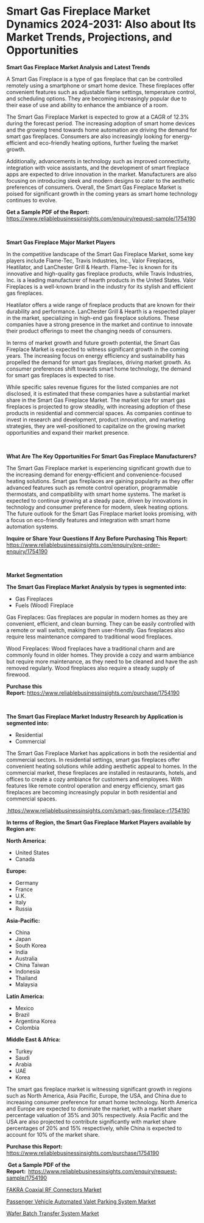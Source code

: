 <p><h1>Smart Gas Fireplace Market Dynamics 2024-2031: Also about Its Market Trends, Projections, and Opportunities</h1></p><p><strong>Smart Gas Fireplace Market Analysis and Latest Trends</strong></p>
<p><p>A Smart Gas Fireplace is a type of gas fireplace that can be controlled remotely using a smartphone or smart home device. These fireplaces offer convenient features such as adjustable flame settings, temperature control, and scheduling options. They are becoming increasingly popular due to their ease of use and ability to enhance the ambiance of a room.</p><p>The Smart Gas Fireplace Market is expected to grow at a CAGR of 12.3% during the forecast period. The increasing adoption of smart home devices and the growing trend towards home automation are driving the demand for smart gas fireplaces. Consumers are also increasingly looking for energy-efficient and eco-friendly heating options, further fueling the market growth.</p><p>Additionally, advancements in technology such as improved connectivity, integration with voice assistants, and the development of smart fireplace apps are expected to drive innovation in the market. Manufacturers are also focusing on introducing sleek and modern designs to cater to the aesthetic preferences of consumers. Overall, the Smart Gas Fireplace Market is poised for significant growth in the coming years as smart home technology continues to evolve.</p></p>
<p><strong>Get a Sample PDF of the Report:&nbsp;</strong> <a href="https://www.reliablebusinessinsights.com/enquiry/request-sample/1754190">https://www.reliablebusinessinsights.com/enquiry/request-sample/1754190</a></p>
<p>&nbsp;</p>
<p><strong>Smart Gas Fireplace Major Market Players</strong></p>
<p><p>In the competitive landscape of the Smart Gas Fireplace Market, some key players include Flame-Tec, Travis Industries, Inc., Valor Fireplaces, Heatilator, and LanChester Grill & Hearth. Flame-Tec is known for its innovative and high-quality gas fireplace products, while Travis Industries, Inc. is a leading manufacturer of hearth products in the United States. Valor Fireplaces is a well-known brand in the industry for its stylish and efficient gas fireplaces.</p><p>Heatilator offers a wide range of fireplace products that are known for their durability and performance. LanChester Grill & Hearth is a respected player in the market, specializing in high-end gas fireplace solutions. These companies have a strong presence in the market and continue to innovate their product offerings to meet the changing needs of consumers.</p><p>In terms of market growth and future growth potential, the Smart Gas Fireplace Market is expected to witness significant growth in the coming years. The increasing focus on energy efficiency and sustainability has propelled the demand for smart gas fireplaces, driving market growth. As consumer preferences shift towards smart home technology, the demand for smart gas fireplaces is expected to rise.</p><p>While specific sales revenue figures for the listed companies are not disclosed, it is estimated that these companies have a substantial market share in the Smart Gas Fireplace Market. The market size for smart gas fireplaces is projected to grow steadily, with increasing adoption of these products in residential and commercial spaces. As companies continue to invest in research and development, product innovation, and marketing strategies, they are well-positioned to capitalize on the growing market opportunities and expand their market presence.</p></p>
<p>&nbsp;</p>
<p><strong>What Are The Key Opportunities For Smart Gas Fireplace Manufacturers?</strong></p>
<p><p>The Smart Gas Fireplace market is experiencing significant growth due to the increasing demand for energy-efficient and convenience-focused heating solutions. Smart gas fireplaces are gaining popularity as they offer advanced features such as remote control operation, programmable thermostats, and compatibility with smart home systems. The market is expected to continue growing at a steady pace, driven by innovations in technology and consumer preference for modern, sleek heating options. The future outlook for the Smart Gas Fireplace market looks promising, with a focus on eco-friendly features and integration with smart home automation systems.</p></p>
<p><strong>Inquire or Share Your Questions If Any Before Purchasing This Report:</strong> <a href="https://www.reliablebusinessinsights.com/enquiry/pre-order-enquiry/1754190">https://www.reliablebusinessinsights.com/enquiry/pre-order-enquiry/1754190</a></p>
<p>&nbsp;</p>
<p><strong>Market Segmentation</strong></p>
<p><strong>The Smart Gas Fireplace Market Analysis by types is segmented into:</strong></p>
<p><ul><li>Gas Fireplaces</li><li>Fuels (Wood) Fireplace</li></ul></p>
<p><p>Gas Fireplaces: Gas fireplaces are popular in modern homes as they are convenient, efficient, and clean burning. They can be easily controlled with a remote or wall switch, making them user-friendly. Gas fireplaces also require less maintenance compared to traditional wood fireplaces.</p><p>Wood Fireplaces: Wood fireplaces have a traditional charm and are commonly found in older homes. They provide a cozy and warm ambiance but require more maintenance, as they need to be cleaned and have the ash removed regularly. Wood fireplaces also require a steady supply of firewood.</p></p>
<p><strong>Purchase this Report:&nbsp;</strong><a href="https://www.reliablebusinessinsights.com/purchase/1754190">https://www.reliablebusinessinsights.com/purchase/1754190</a></p>
<p>&nbsp;</p>
<p><strong>The Smart Gas Fireplace Market Industry Research by Application is segmented into:</strong></p>
<p><ul><li>Residential</li><li>Commercial</li></ul></p>
<p><p>The Smart Gas Fireplace Market has applications in both the residential and commercial sectors. In residential settings, smart gas fireplaces offer convenient heating solutions while adding aesthetic appeal to homes. In the commercial market, these fireplaces are installed in restaurants, hotels, and offices to create a cozy ambiance for customers and employees. With features like remote control operation and energy efficiency, smart gas fireplaces are becoming increasingly popular in both residential and commercial spaces.</p></p>
<p><a href="https://www.reliablebusinessinsights.com/smart-gas-fireplace-r1754190">&nbsp;https://www.reliablebusinessinsights.com/smart-gas-fireplace-r1754190</a></p>
<p><strong>In terms of Region, the Smart Gas Fireplace Market Players available by Region are:</strong></p>
<p>
    <p> <strong> North America: </strong>
        <ul>
            <li>United States</li>
            <li>Canada</li>
        </ul>
        </p> 
    <p> <strong> Europe: </strong>
        <ul>
            <li>Germany</li>
            <li>France</li>
            <li>U.K.</li>
            <li>Italy</li>
            <li>Russia</li>
        </ul>
        </p> 
    <p> <strong> Asia-Pacific: </strong>
        <ul>
            <li>China</li>
            <li>Japan</li>
            <li>South Korea</li>
            <li>India</li>
            <li>Australia</li>
            <li>China Taiwan</li>
            <li>Indonesia</li>
            <li>Thailand</li>
            <li>Malaysia</li>
        </ul>
        </p> 
    <p> <strong> Latin America: </strong>
        <ul>
            <li>Mexico</li>
            <li>Brazil</li>
            <li>Argentina Korea</li>
            <li>Colombia</li>
        </ul>
        </p> 
    <p> <strong> Middle East & Africa: </strong>
        <ul>
            <li>Turkey</li>
            <li>Saudi</li>
            <li>Arabia</li>
            <li>UAE</li>
            <li>Korea</li>
        </ul>
    </p>
    </p>
<p><p>The smart gas fireplace market is witnessing significant growth in regions such as North America, Asia Pacific, Europe, the USA, and China due to increasing consumer preference for smart home technology. North America and Europe are expected to dominate the market, with a market share percentage valuation of 35% and 30% respectively. Asia Pacific and the USA are also projected to contribute significantly with market share percentages of 20% and 15% respectively, while China is expected to account for 10% of the market share.</p></p>
<p><strong>Purchase this Report: </strong><a href="https://www.reliablebusinessinsights.com/purchase/1754190">https://www.reliablebusinessinsights.com/purchase/1754190</a></p>
<p>&nbsp;<strong>Get a Sample PDF of the Report:&nbsp;&nbsp;</strong><a href="https://www.reliablebusinessinsights.com/enquiry/request-sample/1754190">https://www.reliablebusinessinsights.com/enquiry/request-sample/1754190</a></p>
<p><strong></strong></p>
<p><p><a href="https://github.com/nyahMertz1928/Market-Research-Report-List-1/blob/main/fakra-coaxial-rf-connectors-market.md">FAKRA Coaxial RF Connectors Market</a></p><p><a href="https://issuu.com/reportprime-2/docs/passenger-vehicle-automated-valet-parking-system-m">Passenger Vehicle Automated Valet Parking System Market</a></p><p><a href="https://github.com/widyafarer/Market-Research-Report-List-1/blob/main/wafer-batch-transfer-system-market.md">Wafer Batch Transfer System Market</a></p></p>